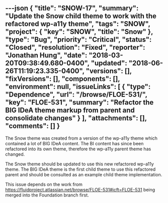 ---json
{
  "title": "SNOW-17",
  "summary": "Update the Snow child theme to work with the refactored wp-a11y theme",
  "tags": "SNOW",
  "project": {
    "key": "SNOW",
    "title": "Snow"
  },
  "type": "Bug",
  "priority": "Critical",
  "status": "Closed",
  "resolution": "Fixed",
  "reporter": "Jonathan Hung",
  "date": "2018-03-20T09:38:49.680-0400",
  "updated": "2018-06-26T11:19:23.335-0400",
  "versions": [],
  "fixVersions": [],
  "components": [],
  "environment": null,
  "issueLinks": [
    {
      "type": "Dependence",
      "url": "/browse/FLOE-531/",
      "key": "FLOE-531",
      "summary": "Refactor the BIG IDeA theme markup from parent and consolidate changes"
    }
  ],
  "attachments": [],
  "comments": []
}
---
The Snow theme was created from a version of the wp-a11y theme which contained a lot of BIG IDeA content. The BI content has since been refactored into its own theme, therefore the wp-a11y parent theme has changed.

The Snow theme should be updated to use this new refactored wp-a11y theme. The BIG IDeA theme is the first child theme to use this refactored parent and should be consulted as an example child theme implementation.

This issue depends on the work from <https://fluidproject.atlassian.net/browse/FLOE-531#icft=FLOE-531> being merged into the Foundation branch first.

        